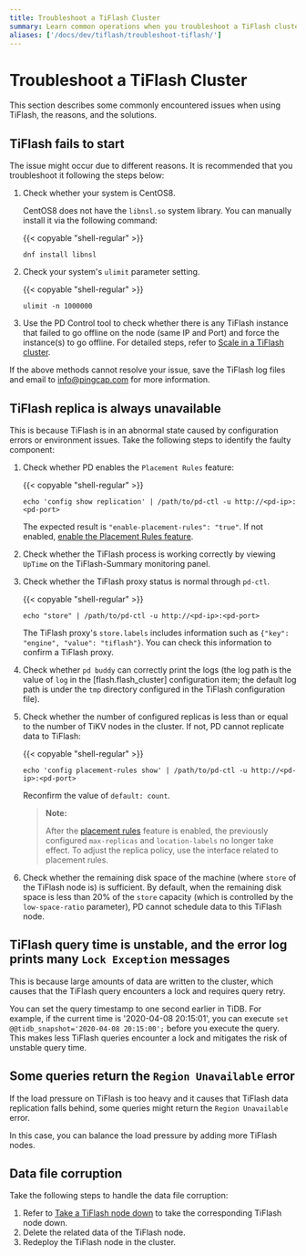 ```yaml
---
title: Troubleshoot a TiFlash Cluster
summary: Learn common operations when you troubleshoot a TiFlash cluster.
aliases: ['/docs/dev/tiflash/troubleshoot-tiflash/']
---
```


# Troubleshoot a TiFlash Cluster

This section describes some commonly encountered issues when using TiFlash, the reasons, and the solutions.

## TiFlash fails to start

The issue might occur due to different reasons. It is recommended that you troubleshoot it following the steps below:

1. Check whether your system is CentOS8.

     CentOS8 does not have the `libnsl.so` system library. You can manually install it via the following command:

     {{< copyable "shell-regular" >}}

     ```shell
     dnf install libnsl
     ```

2. Check your system's `ulimit` parameter setting.

     {{< copyable "shell-regular" >}}

     ```shell
     ulimit -n 1000000
     ```

3. Use the PD Control tool to check whether there is any TiFlash instance that failed to go offline on the node (same IP and Port) and force the instance(s) to go offline. For detailed steps, refer to [Scale in a TiFlash cluster](/scale-tidb-using-tiup.md#scale-in-a-tiflash-cluster).

If the above methods cannot resolve your issue, save the TiFlash log files and email to [info@pingcap.com](mailto:info@pingcap.com) for more information.

## TiFlash replica is always unavailable

This is because TiFlash is in an abnormal state caused by configuration errors or environment issues. Take the following steps to identify the faulty component:

1. Check whether PD enables the `Placement Rules` feature:

    {{< copyable "shell-regular" >}}

    ```shell
    echo 'config show replication' | /path/to/pd-ctl -u http://<pd-ip>:<pd-port>
    ```

    The expected result is `"enable-placement-rules": "true"`. If not enabled, [enable the Placement Rules feature](/configure-placement-rules.md#enable-placement-rules).

2. Check whether the TiFlash process is working correctly by viewing `UpTime` on the TiFlash-Summary monitoring panel.

3. Check whether the TiFlash proxy status is normal through `pd-ctl`.

    {{< copyable "shell-regular" >}}

    ```shell
    echo "store" | /path/to/pd-ctl -u http://<pd-ip>:<pd-port>
    ```

    The TiFlash proxy's `store.labels` includes information such as `{"key": "engine", "value": "tiflash"}`. You can check this information to confirm a TiFlash proxy.

4. Check whether `pd buddy` can correctly print the logs (the log path is the value of `log` in the [flash.flash_cluster] configuration item; the default log path is under the `tmp` directory configured in the TiFlash configuration file).

5. Check whether the number of configured replicas is less than or equal to the number of TiKV nodes in the cluster. If not, PD cannot replicate data to TiFlash:

    {{< copyable "shell-regular" >}}

    ```shell
    echo 'config placement-rules show' | /path/to/pd-ctl -u http://<pd-ip>:<pd-port>
    ```

    Reconfirm the value of `default: count`.

    > **Note:**
    >
    > After the [placement rules](/configure-placement-rules.md) feature is enabled, the previously configured `max-replicas` and `location-labels` no longer take effect. To adjust the replica policy, use the interface related to placement rules.

6. Check whether the remaining disk space of the machine (where `store` of the TiFlash node is) is sufficient. By default, when the remaining disk space is less than 20% of the `store` capacity (which is controlled by the `low-space-ratio` parameter), PD cannot schedule data to this TiFlash node.

## TiFlash query time is unstable, and the error log prints many `Lock Exception` messages

This is because large amounts of data are written to the cluster, which causes that the TiFlash query encounters a lock and requires query retry.

You can set the query timestamp to one second earlier in TiDB. For example, if the current time is '2020-04-08 20:15:01', you can execute `set @@tidb_snapshot='2020-04-08 20:15:00';` before you execute the query. This makes less TiFlash queries encounter a lock and mitigates the risk of unstable query time.

## Some queries return the `Region Unavailable` error

If the load pressure on TiFlash is too heavy and it causes that TiFlash data replication falls behind, some queries might return the `Region Unavailable` error.

In this case, you can balance the load pressure by adding more TiFlash nodes.

## Data file corruption

Take the following steps to handle the data file corruption:

1. Refer to [Take a TiFlash node down](/scale-tidb-using-tiup.md#scale-in-a-tiflash-cluster) to take the corresponding TiFlash node down.
2. Delete the related data of the TiFlash node.
3. Redeploy the TiFlash node in the cluster.
